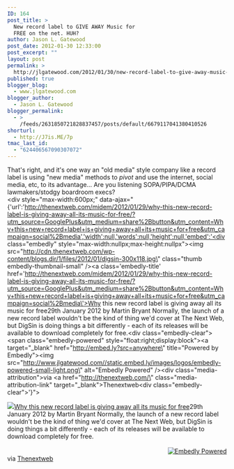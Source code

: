 ```yaml
---
ID: 164
post_title: >
  New record label to GIVE AWAY Music for
  FREE on the net. HUH?
author: Jason L. Gatewood
post_date: 2012-01-30 12:33:00
post_excerpt: ""
layout: post
permalink: >
  http://jlgatewood.com/2012/01/30/new-record-label-to-give-away-music-for-free-on-the-net-huh/
published: true
blogger_blog:
  - www.jlgatewood.com
blogger_author:
  - Jason L. Gatewood
blogger_permalink:
  - >
    /feeds/2631850721828837457/posts/default/6679117041380410526
shorturl:
  - http://J7is.ME/7p
tmac_last_id:
  - "624406567090307072"
---
```

That's right, and it's one way an "old media" style company like a record label is using "new media" methods to <em>pivot</em> and use the internet, social media, etc, to its advantage... Are you listening SOPA/PIPA/DCMA lawmakers/stodgy boardroom execs?<br /><div style="max-width:600px;" data-ajax="{'url':'http://thenextweb.com/midem/2012/01/29/why-this-new-record-label-is-giving-away-all-its-music-for-free/?utm_source=GooglePlus&utm_medium=share%2Bbutton&utm_content=Why+this+new+record+label+is+giving+away+all+its+music+for+free&utm_campaign=social%2Bmedia','width':null,'words':null,'height':null,'embed':'<div class=\"embedly\" style=\"max-width:nullpx;max-height:nullpx\"><img src=\"http://cdn.thenextweb.com/wp-content/blogs.dir/1/files/2012/01/digsin-300x118.jpg\" class=\"thumb embedly-thumbnail-small\" /><a class=\'embedly-title\' href=\'http://thenextweb.com/midem/2012/01/29/why-this-new-record-label-is-giving-away-all-its-music-for-free/?utm_source=GooglePlus&utm_medium=share%2Bbutton&utm_content=Why+this+new+record+label+is+giving+away+all+its+music+for+free&utm_campaign=social%2Bmedia\'>Why this new record label is giving away all its music for free</a>29th January 2012 by Martin Bryant Normally, the launch of a new record label wouldn\'t be the kind of thing we\'d cover at The Next Web, but DigSin is doing things a bit differently - each of its releases will be available to download completely for free.<div class=\"embedly-clear\"></div><span class=\"embedly-powered\" style=\"float:right;display:block\"><a target=\"_blank\" href=\"http://embed.ly?src=anywhere\" title=\"Powered by Embedly\"><img src=\"http://www.jlgatewood.com//static.embed.ly/images/logos/embedly-powered-small-light.png\" alt=\"Embedly Powered\" /></a></span><div class=\"media-attribution\"><span>via </span><a href=\"http://thenextweb.com/\" class=\"media-attribution-link\" target=\"_blank\">Thenextweb</a></div><div class=\"embedly-clear\"></div></div>'}"><br /><div style="max-width:nullpx;max-height:nullpx"><img src="http://cdn.thenextweb.com/wp-content/blogs.dir/1/files/2012/01/digsin-300x118.jpg" class="thumb embedly-thumbnail-small" /><a href="http://thenextweb.com/midem/2012/01/29/why-this-new-record-label-is-giving-away-all-its-music-for-free/?utm_source=GooglePlus&utm_medium=share%2Bbutton&utm_content=Why+this+new+record+label+is+giving+away+all+its+music+for+free&utm_campaign=social%2Bmedia">Why this new record label is giving away all its music for free</a>29th January 2012 by Martin Bryant Normally, the launch of a new record label wouldn't be the kind of thing we'd cover at The Next Web, but DigSin is doing things a bit differently - each of its releases will be available to download completely for free.<br /><div></div><br /><span style="float:right;display:block"><a target="_blank" href="http://embed.ly?src=anywhere" title="Powered by Embedly"><img src="http://www.jlgatewood.com//static.embed.ly/images/logos/embedly-powered-small-light.png" alt="Embedly Powered" /></a></span><br /><div><span>via </span><a href="http://thenextweb.com/" target="_blank">Thenextweb</a></div><br /><div></div><br /></div><br /><br /> 